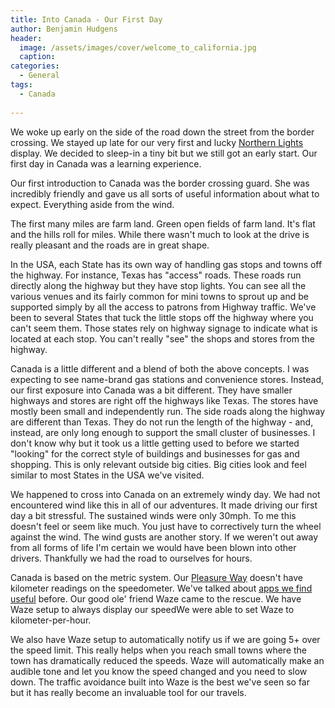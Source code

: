 ```yaml
---
title: Into Canada - Our First Day
author: Benjamin Hudgens
header:
  image: /assets/images/cover/welcome_to_california.jpg
  caption:
categories:
  - General
tags:
  - Canada
  
---
```


We woke up early on the side of the road down the street from the border crossing.  We stayed up late for our very first and lucky [Northern Lights](http://chasingsixty.com/general/canada-border-northern-lights/) display.  We decided to sleep-in a tiny bit but we still got an early start.  Our first day in Canada was a learning experience.

Our first introduction to Canada was the border crossing guard.  She was incredibly friendly and gave us all sorts of useful information about what to expect.  Everything aside from the wind.  

The first many miles are farm land.  Green open fields of farm land.  It's flat and the hills roll for miles.  While there wasn't much to look at the drive is really pleasant and the roads are in great shape.

In the USA, each State has its own way of handling gas stops and towns off the highway.  For instance, Texas has "access" roads.  These roads run directly along the highway but they have stop lights.  You can see all the various venues and its fairly common for mini towns to sprout up and be supported simply by all the access to patrons from Highway traffic.  We've been to several States that tuck the little stops off the highway where you can't seem them.  Those states rely on highway signage to indicate what is located at each stop.  You can't really "see" the shops and stores from the highway.

Canada is a little different and a blend of both the above concepts.  I was expecting to see name-brand gas stations and convenience stores.  Instead, our first exposure into Canada was a bit different.  They have smaller highways and stores are right off the highways like Texas.  The stores have mostly been small and independently run.  The side roads along the highway are different than Texas.  They do not run the length of the highway - and, instead, are only long enough to support the small cluster of businesses.  I don't know why but it took us a little getting used to before we started "looking" for the correct style of buildings and businesses for gas and shopping.  This is only relevant outside big cities.  Big cities look and feel similar to most States in the USA we've visited.  

We happened to cross into Canada on an extremely windy day.  We had not encountered wind like this in all of our adventures.  It made driving our first day a bit stressful.  The sustained winds were only 30mph.  To me this doesn't feel or seem like much.  You just have to correctively turn the wheel against the wind.  The wind gusts are another story.  If we weren't out away from all forms of life I'm certain we would have been blown into other drivers.  Thankfully we had the road to ourselves for hours.

Canada is based on the metric system.  Our [Pleasure Way](http://pleasureway.com/plateau-xlmb/) doesn't have kilometer readings on the speedometer.  We've talked about [apps we find useful](http://chasingsixty.com/tools/apps/handy-sites-and-apps/) before.  Our good ole' friend Waze came to the rescue.  We have Waze setup to always display our speedWe were able to set Waze to kilometer-per-hour.   

We also have Waze setup to automatically notify us if we are going 5+ over the speed limit.  This really helps when you reach small towns where the town has dramatically reduced the speeds.  Waze will automatically make an audible tone and let you know the speed changed and you need to slow down.  The traffic avoidance built into Waze is the best we've seen so far but it has really become an invaluable tool for our travels.
